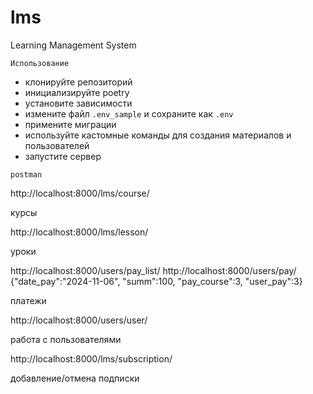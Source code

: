# lms
Learning Management System

`Использование`
* клонируйте репозиторий 
* инициализируйте poetry
* установите зависимости
* измените файл `.env_sample` и сохраните как `.env`
* примените миграции
* используйте кастомные команды для создания материалов и пользователей
* запустите сервер

`postman`

http://localhost:8000/lms/course/

курсы

http://localhost:8000/lms/lesson/

уроки


http://localhost:8000/users/pay_list/
http://localhost:8000/users/pay/ 
{"date_pay":"2024-11-06",
"summ":100,
"pay_course":3,
"user_pay":3}

платежи

http://localhost:8000/users/user/

работа с пользователями

http://localhost:8000/lms/subscription/

добавление/отмена подписки